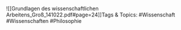 
![[Grundlagen des wissenschaftlichen Arbeitens_Groß_141022.pdf#page=24]]Tags & Topics:
   #Wissenschaft
   #Wissenschaften
   #Philosophie
